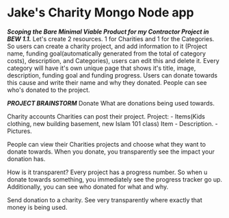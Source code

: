# Jake's Charity  Mongo Node app




*********Scoping the Bare Minimal Viable Product for my Contractor Project in BEW 1.1.*********
Let's create 2 resources. 1 for Charities and 1 for the Categories.
So users can create a charity project, and add information to it (Project name, funding goal(automatically generated from the total of category costs), description, and Categories), users can edit this and delete it.
Every category will have it's own unique page that shows it's title, image, description, funding goal and funding progress. Users can donate towards this cause and write their name and why they donated. People can see who's donated to the project.



*********PROJECT BRAINSTORM*********
Donate
What are donations being used towards.

Charity accounts
Charities can post their project.
  Project:
    - Items(Kids clothing, new building basement, new Islam 101 class)
      Item
        - Description.
        - Pictures.

People can view their Charities projects and choose what they want to donate towards.
When you donate, you transparently see the impact your donation has.

How is it transparent? Every project has a progress number. So when u donate towards something, you immediately see the progress tracker go up. Additionally, you can see who donated for what and why.

Send donation to a charity.
See very transparently where exactly that money is being used.
